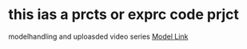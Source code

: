 # this ias a prcts or exprc code prjct
modelhandling and uploasded video series
[Model Link](https://stackblitz.com/edit/stackblitz-starters-9izkxwfy?file=models%2FHospital_management%2Fhospital_model.js)